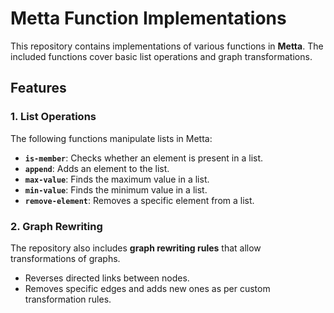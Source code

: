 # Metta Function Implementations  

This repository contains implementations of various functions in **Metta**. The included functions cover basic list operations and graph transformations.  

## **Features**  

### **1. List Operations**  
The following functions manipulate lists in Metta:  

- **`is-member`**: Checks whether an element is present in a list.  
- **`append`**: Adds an element to the list.  
- **`max-value`**: Finds the maximum value in a list.  
- **`min-value`**: Finds the minimum value in a list.  
- **`remove-element`**: Removes a specific element from a list.  

### **2. Graph Rewriting**  
The repository also includes **graph rewriting rules** that allow transformations of  graphs.  
- Reverses directed links between nodes.  
- Removes specific edges and adds new ones as per custom transformation rules.  

